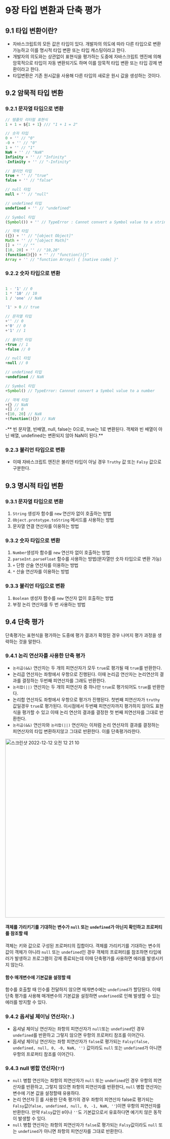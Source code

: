 
# 9장 타입 변환과 단축 평가

## 9.1 타입 변환이란?
- 자바스크립트의 모든 값은 타입이 있다. 개발자의 의도에 따라 다른 타입으로 변환 가능하고 이를 명시적 타입 변환 또는 타입 캐스팅이라고 한다.
- 개발자의 의도와는 상관없이 표현식을 평가하는 도중에 자바스크립트 엔진에 의해 암묵적으로 타입이 자동 변환되기도 하며 이를 암묵적 타입 변환 또는 타입 강제 변환이라고 한다.
- 타입변환은 기존 원시값을 사용해 다른 타입의 새로운 원시 값을 생성하는 것이다.

## 9.2 암묵적 타입 변환
### 9.2.1 문자열 타입으로 변환
```js
// 템플릿 리터럴 표현식
1 + 1 = ${1 + 1} /// "1 + 1 = 2"

// 숫자 타입
0 + '' // "0"
-0 + '' // "0"
1 + '' // "1"
NaN + '' // "NaN"
Infinity + '' // "Infinity"
-Infinity + '' // "-Infinity"

// 불리언 타입
true + '' // "true"
false + '' // "false"

// null 타입
null + '' // "null"

// undefined 타입
undefined + '' // "undefined"

// Symbol 타입
(Symbol()) + '' // TypeError : Cannot convert a Symbol value to a string

// 객체 타입
({}) + '' // "[object Object]"
Math + '' // "[object Math]"
[] + '' // ""
[10, 20] + '' // "10,20"
(function(){}) + '' // "function(){}"
Array + '' // "function Array() { [native code] }"
```
### 9.2.2 숫자 타입으로 변환
```js

1 - '1' // 0
1 * '10' // 10
1 / 'one' // NaN

'1' > 0 // true

// 문자열 타입
+'' // 0
+'0' // 0
+'1' // 1

// 불리언 타입
+true // 1
+false // 0

// null 타입
+null // 0

// undefined 타입
+undefined // NaN

// Symbol 타입
+Symbol() // TypeError: Cannnot convert a Symbol value to a number

// 객체 타입
+{} // NaN
+[] // 0
+[10, 20] // NaN
+(function(){}) // NaN
```
-** 빈 문자열, 빈배열, null, false는 0으로, true는 1로 변환된다. 객체와 빈 배열이 아닌 배열, undefined는 변환되지 않아 NaN이 된다.**

### 9.2.3 불리언 타입으로 변환
- 이때 자바스크립트 엔진은 불리언 타입이 아닐 경우 `Truthy` 값 또는 `Falsy` 값으로 구분한다.

## 9.3 명시적 타입 변환
### 9.3.1 문자열 타입으로 변환
1. `String` 생성자 함수를 `new` 연산자 없이 호출하는 방법
2. `Object.prototype.toString` 메서드를 사용하는 방법
3. 문자열 연결 연산자를 이용하는 방법
### 9.3.2 숫자 타입으로 변환
1. `Number`생성자 함수를 `new` 연산자 없이 호출하는 방법
2. `parseInt.parseFloat` 함수를 사용하는 방법(문자열만 숫자 타입으로 변환 가능)
3. `+` 단항 산술 연산자를 이용하는 방법
4. `*` 산술 연산자를 이용하는 방법
### 9.3.3 불리언 타입으로 변환
1. `Boolean` 생성자 함수를 `new` 연산자 없이 호출하는 방법
2. 부정 논리 연산자를 두 번 사용하는 방법
## 9.4 단축 평가
 단축평가는 표현식을 평가하는 도중에 평가 결과가 확정된 경우 나머지 평가 과정을 생략하는 것을 말한다.
### 9.4.1 논리 연산자를 사용한 단축 평가
- `논리곱(&&)` 연산자는 두 개의 피연산자가 모두 `true`로 평가될 때 `true`를 반환한다.
- 논리곱 연산자는 좌항에서 우항으로 진행된다. 이때 논리곱 연산자는 논리연산의 결과를 결정하는 두번째 피연산자를 그래도 반환한다.
- `논리합(||)` 연산자는 두 개의 피연산자 중 하나만 `true`로 평가되어도 `true`를 반환한다.
- 논리합 연산자도 좌항에서 우항으로 평가가 진행된다. 첫번째 피연산자가 `truthy` 값일경우 `true`로 평가된다. 이시점에서 두번째 피연산자까지 평가하지 않아도 표현식을 평가할 수 있고 이때 논리 연산의 결과를 결정한 첫 번째 피연산자를 그대로 반환한다.
- `논리곱(&&)` 연산자와 `논리합(||)` 연산자는 이처럼 논리 연산자의 결과를 결정하는 피연산자의 타입 변환하지않고 그대로 반환한다. 이를 단축평가라한다.
<img width="564" alt="스크린샷 2022-12-12 오전 12 21 10" src="https://user-images.githubusercontent.com/93522658/206914547-ba40dde1-d247-4830-b5b3-471c5de2f20b.png">


#### 객체를 가리키기를 기대하는 변수가 `null` 또는 `undefined`가 아닌지 확인하고 프로퍼티를 참조할 때
객체는 키와 값으로 구성된 프로퍼티의 집합이다. 객체를 가리키기를 기대하는 변수의 값이 객체가 아니라 `null` 또는 `undefined`인 경우 객체의 프로퍼티를 참조하면 타입에러가 발생하고 프로그램이 강제 종료되는데 이때 단축평가를 사용하면 에러를 발생시키지 않는다.

#### 함수 매개변수에 기본값을 설정할 때
함수를 호출할 때 인수를 전달하지 않으면 매개변수에는 `undefined`가 할당된다. 이때 단축 평가를 사용해 매개변수의 기본값을 설정하면 `undefined`로 인해 발생할 수 있는 에러를 방지할 수 있다.

### 9.4.2 옵셔널 체이닝 연산자(`?.`)
- 옵셔널 체이닝 연산자는 좌항의 피연산자가 `null`또는 `undefined`인 경우 `undefined`를 반환하고 그렇지 않으면 우항의 프로퍼티 참조를 이어간다. 
- 옵셔널 체이닝 연산자는 좌항 피연산자가 `false`로 평가되는 `Falsy(false, undefined, null, 0, -0, NaN, '')` 값이라도 `null` 또는 `undefined`가 아니면 우항의 프로퍼티 참조를 이어간다.

### 9.4.3 null 병합 연산자(`??`)
- `null` 병합 연산자는 좌항의 피연산자가 `null` 또는 `undefined`인 경우 우항의 피연산자를 반환하고, 그렇지 않으면 좌항의 피연산자를 반환한다, `null` 병합 연산자는 변수에 기본 값을 설정할때 유용하다.
- 논리 연산자 || 를 사용한 단축 평가의 경우 좌항의 피연산자 false로 평가되는 `Falsy`값(`false, undefined, null, 0, -1, NaN, ''`)이면 우항의 피연산자를 반환한다. 만약 `Falsy`값인 `0`이나 `''`도 기본값으로서 유효하다면 예기치 않은 동작이 발생할 수 있다.
- `null` 병합 연산자는 좌항의 피연산자가 `false`로 평가되는 `Falsy`값이라도 `null` 또는 `undefined`가 아니면 좌항의 피연산자를 그대로 반환한다.
